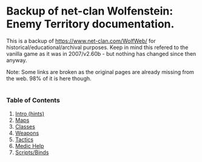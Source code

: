 # Backup of net-clan Wolfenstein: Enemy Territory documentation.

This is a backup of https://www.net-clan.com/WolfWeb/ for historical/educational/archival purposes. Keep in mind this refered to the vanilla game as it was in 2007/v2.60b - but nothing has changed since then anyway.

Note: Some links are broken as the original pages are already missing from the web. 98% of it is here though.

#
### Table of Contents
1. [Intro (hints)](/1_Intro/hints.md)
1. [Maps](/2_Maps/maps.md)
1. [Classes](/3_Classes/classes.md)
1. [Weapons](/4_Weapons/weapons.md)
1. [Tactics](/5_Tactics/tactics.md)
1. [Medic Help](/6_MedicHelp/medics.md)
1. [Scripts/Binds](/7_Scripts/scripts.md)